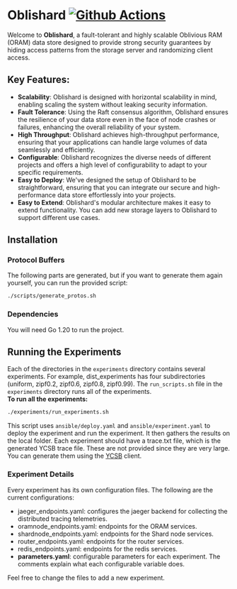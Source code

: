 # Oblishard [![Github Actions](https://github.com/dsg-uwaterloo/oblishard/actions/workflows/go.yml/badge.svg)](https://github.com/dsg-uwaterloo/oblishard/actions/workflows/go.yml)
Welcome to **Oblishard**, a fault-tolerant and highly scalable Oblivious RAM (ORAM) data store designed to provide strong security guarantees by hiding access patterns from the storage server and randomizing client access.
## Key Features:
* **Scalability**: Oblishard is designed with horizontal scalability in mind, enabling scaling the system without leaking security information.
* **Fault Tolerance**: Using the Raft consensus algorithm, Oblishard ensures the resilience of your data store even in the face of node crashes or failures, enhancing the overall reliability of your system.
* **High Throughput**: Oblishard achieves high-throughput performance, ensuring that your applications can handle large volumes of data seamlessly and efficiently.
* **Configurable**: Oblishard recognizes the diverse needs of different projects and offers a high level of configurability to adapt to your specific requirements.
* **Easy to Deploy**: We've designed the setup of Oblishard to be straightforward, ensuring that you can integrate our secure and high-performance data store effortlessly into your projects.
* **Easy to Extend**: Oblishard's modular architecture makes it easy to extend functionality. You can add new storage layers to Oblishard to support different use cases.

## Installation
### Protocol Buffers

The following parts are generated, but if you want to generate them again yourself, you can run the provided script:

```bash
./scripts/generate_protos.sh
```
### Dependencies
You will need Go 1.20 to run the project.

## Running the Experiments
Each of the directories in the `experiments` directory contains several experiments. For example, dist_experiments has four subdirectories (uniform, zipf0.2, zipf0.6, zipf0.8, zipf0.99). The `run_scripts.sh` file in the `experiments` directory runs all of the experiments.  
**To run all the experiments:**
```bash
./experiments/run_experiments.sh
```
This script uses `ansible/deploy.yaml` and `ansible/experiment.yaml` to deploy the experiment and run the experiment. It then gathers the results on the local folder.
Each experiment should have a trace.txt file, which is the generated YCSB trace file. These are not provided since they are very large. You can generate them using the [YCSB]([url](https://github.com/brianfrankcooper/YCSB)) client.

### Experiment Details
Every experiment has its own configuration files. The following are the current configurations:
* jaeger_endpoints.yaml: configures the jaeger backend for collecting the distributed tracing telemetries.
* oramnode_endpoints.yaml: endpoints for the ORAM services.
* shardnode_endpoints.yaml: endpoints for the Shard node services.
* router_endpoints.yaml: endpoints for the router services.
* redis_endpoints.yaml: endpoints for the redis services.
* **parameters.yaml**: configurable parameters for each experiment. The comments explain what each configurable variable does.

Feel free to change the files to add a new experiment.
